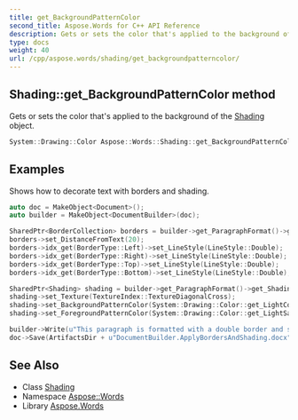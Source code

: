```yaml
---
title: get_BackgroundPatternColor
second_title: Aspose.Words for C++ API Reference
description: Gets or sets the color that's applied to the background of the Shading object.
type: docs
weight: 40
url: /cpp/aspose.words/shading/get_backgroundpatterncolor/
---
```

## Shading::get_BackgroundPatternColor method


Gets or sets the color that's applied to the background of the [Shading](../) object.

```cpp
System::Drawing::Color Aspose::Words::Shading::get_BackgroundPatternColor()
```


## Examples



Shows how to decorate text with borders and shading. 
```cpp
auto doc = MakeObject<Document>();
auto builder = MakeObject<DocumentBuilder>(doc);

SharedPtr<BorderCollection> borders = builder->get_ParagraphFormat()->get_Borders();
borders->set_DistanceFromText(20);
borders->idx_get(BorderType::Left)->set_LineStyle(LineStyle::Double);
borders->idx_get(BorderType::Right)->set_LineStyle(LineStyle::Double);
borders->idx_get(BorderType::Top)->set_LineStyle(LineStyle::Double);
borders->idx_get(BorderType::Bottom)->set_LineStyle(LineStyle::Double);

SharedPtr<Shading> shading = builder->get_ParagraphFormat()->get_Shading();
shading->set_Texture(TextureIndex::TextureDiagonalCross);
shading->set_BackgroundPatternColor(System::Drawing::Color::get_LightCoral());
shading->set_ForegroundPatternColor(System::Drawing::Color::get_LightSalmon());

builder->Write(u"This paragraph is formatted with a double border and shading.");
doc->Save(ArtifactsDir + u"DocumentBuilder.ApplyBordersAndShading.docx");
```

## See Also

* Class [Shading](../)
* Namespace [Aspose::Words](../../)
* Library [Aspose.Words](../../../)
